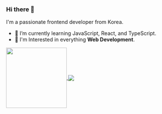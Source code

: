 ### Hi there 👋

I'm a passionate frontend developer from Korea.

- 🌱 I’m currently learning JavaScript, React, and TypeScript.
- 🧐 I'm Interested in everything **Web Development**.

<a href="https://github.com/yisu-kim/">
  <img align="center" height="165" src="https://github-readme-stats.vercel.app/api?username=yisu-kim&hide=stars" />
</a>

<a href="https://github.com/yisu-kim/">
  <img align="center" src="https://github-readme-stats.vercel.app/api/top-langs/?username=yisu-kim&hide=jupyter%20notebook,matlab&layout=compact" />
</a>

